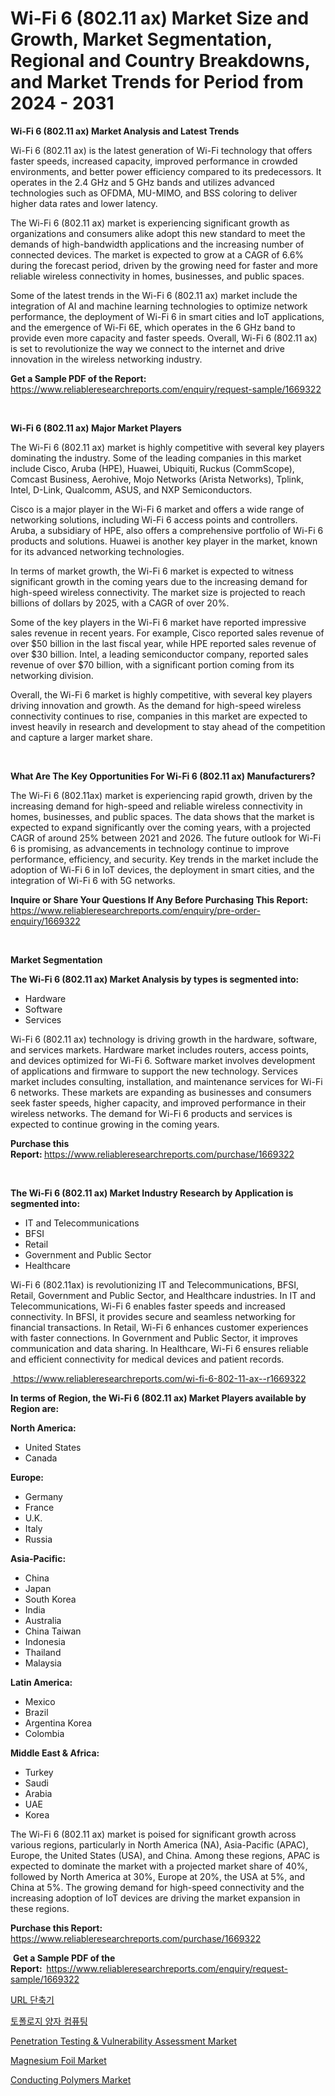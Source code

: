 <p><h1>Wi-Fi 6 (802.11 ax) Market Size and Growth, Market Segmentation, Regional and Country Breakdowns, and Market Trends for Period from 2024 -  2031</h1></p><p><strong>Wi-Fi 6 (802.11 ax) Market Analysis and Latest Trends</strong></p>
<p><p>Wi-Fi 6 (802.11 ax) is the latest generation of Wi-Fi technology that offers faster speeds, increased capacity, improved performance in crowded environments, and better power efficiency compared to its predecessors. It operates in the 2.4 GHz and 5 GHz bands and utilizes advanced technologies such as OFDMA, MU-MIMO, and BSS coloring to deliver higher data rates and lower latency.</p><p>The Wi-Fi 6 (802.11 ax) market is experiencing significant growth as organizations and consumers alike adopt this new standard to meet the demands of high-bandwidth applications and the increasing number of connected devices. The market is expected to grow at a CAGR of 6.6% during the forecast period, driven by the growing need for faster and more reliable wireless connectivity in homes, businesses, and public spaces.</p><p>Some of the latest trends in the Wi-Fi 6 (802.11 ax) market include the integration of AI and machine learning technologies to optimize network performance, the deployment of Wi-Fi 6 in smart cities and IoT applications, and the emergence of Wi-Fi 6E, which operates in the 6 GHz band to provide even more capacity and faster speeds. Overall, Wi-Fi 6 (802.11 ax) is set to revolutionize the way we connect to the internet and drive innovation in the wireless networking industry.</p></p>
<p><strong>Get a Sample PDF of the Report:&nbsp;</strong> <a href="https://www.reliableresearchreports.com/enquiry/request-sample/1669322">https://www.reliableresearchreports.com/enquiry/request-sample/1669322</a></p>
<p>&nbsp;</p>
<p><strong>Wi-Fi 6 (802.11 ax) Major Market Players</strong></p>
<p><p>The Wi-Fi 6 (802.11 ax) market is highly competitive with several key players dominating the industry. Some of the leading companies in this market include Cisco, Aruba (HPE), Huawei, Ubiquiti, Ruckus (CommScope), Comcast Business, Aerohive, Mojo Networks (Arista Networks), Tplink, Intel, D-Link, Qualcomm, ASUS, and NXP Semiconductors.</p><p>Cisco is a major player in the Wi-Fi 6 market and offers a wide range of networking solutions, including Wi-Fi 6 access points and controllers. Aruba, a subsidiary of HPE, also offers a comprehensive portfolio of Wi-Fi 6 products and solutions. Huawei is another key player in the market, known for its advanced networking technologies.</p><p>In terms of market growth, the Wi-Fi 6 market is expected to witness significant growth in the coming years due to the increasing demand for high-speed wireless connectivity. The market size is projected to reach billions of dollars by 2025, with a CAGR of over 20%.</p><p>Some of the key players in the Wi-Fi 6 market have reported impressive sales revenue in recent years. For example, Cisco reported sales revenue of over $50 billion in the last fiscal year, while HPE reported sales revenue of over $30 billion. Intel, a leading semiconductor company, reported sales revenue of over $70 billion, with a significant portion coming from its networking division.</p><p>Overall, the Wi-Fi 6 market is highly competitive, with several key players driving innovation and growth. As the demand for high-speed wireless connectivity continues to rise, companies in this market are expected to invest heavily in research and development to stay ahead of the competition and capture a larger market share.</p></p>
<p>&nbsp;</p>
<p><strong>What Are The Key Opportunities For Wi-Fi 6 (802.11 ax) Manufacturers?</strong></p>
<p><p>The Wi-Fi 6 (802.11ax) market is experiencing rapid growth, driven by the increasing demand for high-speed and reliable wireless connectivity in homes, businesses, and public spaces. The data shows that the market is expected to expand significantly over the coming years, with a projected CAGR of around 25% between 2021 and 2026. The future outlook for Wi-Fi 6 is promising, as advancements in technology continue to improve performance, efficiency, and security. Key trends in the market include the adoption of Wi-Fi 6 in IoT devices, the deployment in smart cities, and the integration of Wi-Fi 6 with 5G networks.</p></p>
<p><strong>Inquire or Share Your Questions If Any Before Purchasing This Report:</strong> <a href="https://www.reliableresearchreports.com/enquiry/pre-order-enquiry/1669322">https://www.reliableresearchreports.com/enquiry/pre-order-enquiry/1669322</a></p>
<p>&nbsp;</p>
<p><strong>Market Segmentation</strong></p>
<p><strong>The Wi-Fi 6 (802.11 ax) Market Analysis by types is segmented into:</strong></p>
<p><ul><li>Hardware</li><li>Software</li><li>Services</li></ul></p>
<p><p>Wi-Fi 6 (802.11 ax) technology is driving growth in the hardware, software, and services markets. Hardware market includes routers, access points, and devices optimized for Wi-Fi 6. Software market involves development of applications and firmware to support the new technology. Services market includes consulting, installation, and maintenance services for Wi-Fi 6 networks. These markets are expanding as businesses and consumers seek faster speeds, higher capacity, and improved performance in their wireless networks. The demand for Wi-Fi 6 products and services is expected to continue growing in the coming years.</p></p>
<p><strong>Purchase this Report:&nbsp;</strong><a href="https://www.reliableresearchreports.com/purchase/1669322">https://www.reliableresearchreports.com/purchase/1669322</a></p>
<p>&nbsp;</p>
<p><strong>The Wi-Fi 6 (802.11 ax) Market Industry Research by Application is segmented into:</strong></p>
<p><ul><li>IT and Telecommunications</li><li>BFSI</li><li>Retail</li><li>Government and Public Sector</li><li>Healthcare</li></ul></p>
<p><p>Wi-Fi 6 (802.11ax) is revolutionizing IT and Telecommunications, BFSI, Retail, Government and Public Sector, and Healthcare industries. In IT and Telecommunications, Wi-Fi 6 enables faster speeds and increased connectivity. In BFSI, it provides secure and seamless networking for financial transactions. In Retail, Wi-Fi 6 enhances customer experiences with faster connections. In Government and Public Sector, it improves communication and data sharing. In Healthcare, Wi-Fi 6 ensures reliable and efficient connectivity for medical devices and patient records.</p></p>
<p><a href="https://www.reliableresearchreports.com/wi-fi-6-802-11-ax--r1669322">&nbsp;https://www.reliableresearchreports.com/wi-fi-6-802-11-ax--r1669322</a></p>
<p><strong>In terms of Region, the Wi-Fi 6 (802.11 ax) Market Players available by Region are:</strong></p>
<p>
    <p> <strong> North America: </strong>
        <ul>
            <li>United States</li>
            <li>Canada</li>
        </ul>
        </p> 
    <p> <strong> Europe: </strong>
        <ul>
            <li>Germany</li>
            <li>France</li>
            <li>U.K.</li>
            <li>Italy</li>
            <li>Russia</li>
        </ul>
        </p> 
    <p> <strong> Asia-Pacific: </strong>
        <ul>
            <li>China</li>
            <li>Japan</li>
            <li>South Korea</li>
            <li>India</li>
            <li>Australia</li>
            <li>China Taiwan</li>
            <li>Indonesia</li>
            <li>Thailand</li>
            <li>Malaysia</li>
        </ul>
        </p> 
    <p> <strong> Latin America: </strong>
        <ul>
            <li>Mexico</li>
            <li>Brazil</li>
            <li>Argentina Korea</li>
            <li>Colombia</li>
        </ul>
        </p> 
    <p> <strong> Middle East & Africa: </strong>
        <ul>
            <li>Turkey</li>
            <li>Saudi</li>
            <li>Arabia</li>
            <li>UAE</li>
            <li>Korea</li>
        </ul>
    </p>
    </p>
<p><p>The Wi-Fi 6 (802.11 ax) market is poised for significant growth across various regions, particularly in North America (NA), Asia-Pacific (APAC), Europe, the United States (USA), and China. Among these regions, APAC is expected to dominate the market with a projected market share of 40%, followed by North America at 30%, Europe at 20%, the USA at 5%, and China at 5%. The growing demand for high-speed connectivity and the increasing adoption of IoT devices are driving the market expansion in these regions.</p></p>
<p><strong>Purchase this Report: </strong><a href="https://www.reliableresearchreports.com/purchase/1669322">https://www.reliableresearchreports.com/purchase/1669322</a></p>
<p>&nbsp;<strong>Get a Sample PDF of the Report:&nbsp;&nbsp;</strong><a href="https://www.reliableresearchreports.com/enquiry/request-sample/1669322">https://www.reliableresearchreports.com/enquiry/request-sample/1669322</a></p>
<p><strong></strong></p>
<p><p><a href="https://medium.com/@jordanilliamson678678_12326/url-%EB%8B%A8%EC%B6%95-%EC%84%9C%EB%B9%84%EC%8A%A4-%EC%8B%9C%EC%9E%A5-%EC%8B%9C%EC%9E%A5-cagr-%EC%8B%9C%EC%9E%A5-%ED%8A%B8%EB%A0%8C%EB%93%9C-%EB%B0%8F-%EC%84%B1%EC%9E%A5-%EC%A0%84%EB%9E%B5%EC%97%90-%EB%8C%80%ED%95%9C-%ED%86%B5%EC%B0%B0%EB%A0%A5-1868127b6ae6">URL 단축기</a></p><p><a href="https://github.com/TitusBoyer1/Market-Research-Report-List-1/blob/main/301030462144.md">토폴로지 양자 컴퓨팅</a></p><p><a href="https://github.com/yemakinde/Market-Research-Report-List-2/blob/main/penetration-testing-vulnerability-assessment-market.md">Penetration Testing & Vulnerability Assessment Market</a></p><p><a href="https://www.linkedin.com/pulse/magnesium-foil-market-insights-cagr-trends-growth-strategies-7c4if?trackingId=BKUKKWesIc6qLKtF5hAsWA%3D%3D">Magnesium Foil Market</a></p><p><a href="https://www.linkedin.com/pulse/conducting-polymers-market-size-trends-growth-outlook-forecasted-6y00c">Conducting Polymers Market</a></p></p>